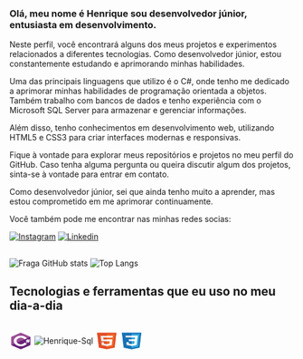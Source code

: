 ### Olá, meu nome é Henrique sou desenvolvedor júnior, entusiasta em desenvolvimento.

Neste perfil, você encontrará alguns dos meus projetos e experimentos relacionados a diferentes tecnologias. Como desenvolvedor júnior, estou constantemente estudando e aprimorando minhas habilidades.

Uma das principais linguagens que utilizo é o C#, onde tenho me dedicado a aprimorar minhas habilidades de programação orientada a objetos. Também trabalho com bancos de dados e tenho experiência com o Microsoft SQL Server para armazenar e gerenciar informações.

Além disso, tenho conhecimentos em desenvolvimento web, utilizando HTML5 e CSS3 para criar interfaces modernas e responsivas.

Fique à vontade para explorar meus repositórios e projetos no meu perfil do GitHub. Caso tenha alguma pergunta ou queira discutir algum dos projetos, sinta-se à vontade para entrar em contato.

Como desenvolvedor júnior, sei que ainda tenho muito a aprender, mas estou comprometido em me aprimorar continuamente.

Você também pode me encontrar nas minhas redes socias:

[![Instagram](https://img.shields.io/badge/Instagram-E4405F?style=for-the-badge&logo=instagram&logoColor=white)](https://instagram.com/h.polzella)
[![Linkedin](https://img.shields.io/badge/LinkedIn-0077B5?style=for-the-badge&logo=linkedin&logoColor=white)](www.linkedin.com/in/henrique-polzella-b2841a197)
##

![Fraga GitHub stats](https://github-readme-stats.vercel.app/api?username=HenriquePolzella&show_icons=true&theme=dark&show_private=true)
![Top Langs](https://github-readme-stats.vercel.app/api/top-langs/?username=HenriquePolzella&layout=compact&theme=dark&show)

## Tecnologias e ferramentas que eu uso no meu dia-a-dia

<div style="display: inline_block"><br>
    <img align="center" alt="Henrique-Csharp" height="30" width="40" src="https://raw.githubusercontent.com/devicons/devicon/master/icons/csharp/csharp-original.svg">
    <img align="center" alt="Henrique-Sql" height="30" width="40" src="http://upload.wikimedia.org/wikipedia/de/8/8c/Microsoft_SQL_Server_Logo.svg">
    <img align="center" alt="Henrique-HTML" height="30" width="40" src="https://raw.githubusercontent.com/devicons/devicon/master/icons/html5/html5-original.svg">
    <img align="center" alt="Henrique-CSS" height="30" width="40" src="https://raw.githubusercontent.com/devicons/devicon/master/icons/css3/css3-original.svg">
</div>
